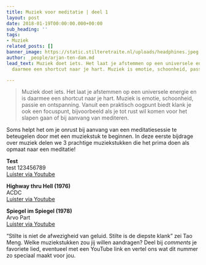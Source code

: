 ```yaml
---
title: Muziek voor meditatie | deel 1
layout: post
date: 2018-01-19T00:00:00.000+00:00
sub_heading: ''
tags:
- Muziek
related_posts: []
banner_image: https://static.stilteretraite.nl/uploads/headphines.jpeg.jpg
author: _people/arjan-ten-dam.md
lead_text: Muziek doet iets. Het laat je afstemmen op een universele energie en is
  daarmee een shortcut naar je hart. Muziek is emotie, schoonheid, passie en ....

---
```

> Muziek doet iets. Het laat je afstemmen op een universele energie en is daarmee een shortcut naar je hart. Muziek is emotie, schoonheid, passie en ontspanning. Vanuit een praktisch oogpunt biedt klank je ook een focuspunt, bijvoorbeeld als je tot rust wil komen voor het slapen gaan of bij aanvang van mediteren.

Soms helpt het om je onrust bij aanvang van een meditatiesessie te beteugelen door met een muziekstuk te beginnen. In deze eerste bijdrage over muziek delen we 3 prachtige muziekstukken die het prima doen als opmaat naar een meditatie!

**Test**  
test 123456789  
[Luister via Youtube]()

**Highway thru Hell (1976)**  
ACDC  
[Luister via Youtube](https://www.youtube.com/watch?v=5-IxkvaXlzE "Highway")

**Spiegel im Spiegel (1978)**  
Arvo Part  
[Luister via Youtube](https://www.youtube.com/watch?v=TJ6Mzvh3XCc "Spiegel im Spiegel")

“Stilte is niet de afwezigheid van geluid. Stilte is de diepste klank” zei Tao Meng. Welke muziekstukken zou jij willen aandragen? Deel bij _comments_ je favoriete lied, eventueel met een YouTube link en vertel ons wat dit nummer zo speciaal maakt voor jou.
